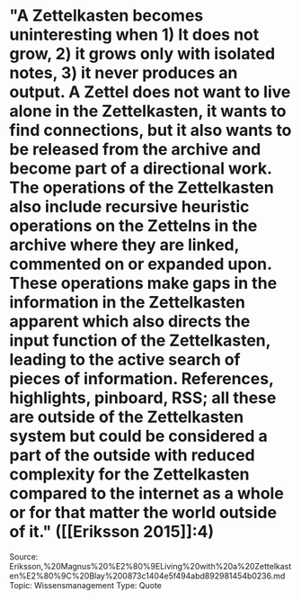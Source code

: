 # "A Zettelkasten becomes uninteresting when 1) It does not grow, 2) it grows only with isolated notes, 3) it never produces an output. A Zettel does not want to live alone in the Zettelkasten, it wants to find connections, but it also wants to be released from the archive and become part of a directional work. The operations of the Zettelkasten also include recursive heuristic operations on the Zettelns in the archive where they are linked, commented on or expanded upon. These operations make gaps in the information in the Zettelkasten apparent which also directs the input function of the Zettelkasten, leading to the active search of pieces of information. References, highlights, pinboard, RSS; all these are outside of the Zettelkasten system but could be considered a part of the outside with reduced complexity for the Zettelkasten compared to the internet as a whole or for that matter the world outside of it." ([[Eriksson 2015]]:4)

Source: Eriksson,%20Magnus%20%E2%80%9ELiving%20with%20a%20Zettelkasten%E2%80%9C%20Blay%200873c1404e5f494abd892981454b0236.md
Topic: Wissensmanagement
Type: Quote